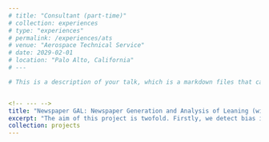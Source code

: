 ```yaml
---
# title: "Consultant (part-time)"
# collection: experiences
# type: "experiences"
# permalink: /experiences/ats
# venue: "Aerospace Technical Service"
# date: 2029-02-01
# location: "Palo Alto, California"
# ---

# This is a description of your talk, which is a markdown files that can be all markdown-ified like any other post. Yay markdown!


<!-- --- -->
title: "Newspaper GAL: Newspaper Generation and Analysis of Leaning (with S. Bea and L. Neustock)"
excerpt: "The aim of this project is twofold. Firstly, we detect bias in newspaper articles and in their corresponding the Facebook comments by applying sentiment analysis. The results confirm different leanings in newspaper sources. Secondly, the dataset is used to create a comprehensive “Must-Read” list for a news topic incorporating different viewpoints, achieving greater coverage of opinions while remaining overall neutral."
collection: projects
---
```


<!-- This is an item in your portfolio. It can be have images or nice text. If you name the file .md, it will be parsed as markdown. If you name the file .html, it will be parsed as HTML.  -->
